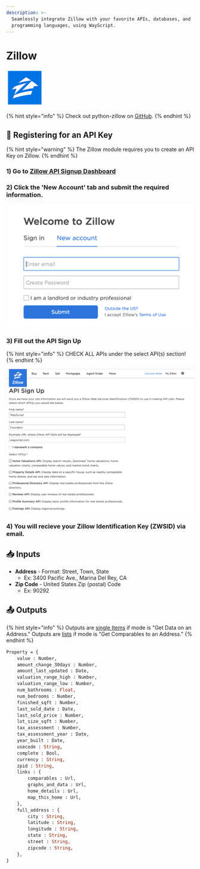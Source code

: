 ```yaml
---
description: >-
  Seamlessly integrate Zillow with your favorite APIs, databases, and
  programming languages, using WayScript.
---
```


# Zillow

![Real estate data.](../../.gitbook/assets/zillow_data.png)

{% hint style="info" %}
Check out python-zillow on [GitHub](https://github.com/seme0021/python-zillow).
{% endhint %}

## 🔑 Registering for an API Key

{% hint style="warning" %}
The Zillow module requires you to create an API Key on Zillow.
{% endhint %}

### 1\) Go to [Zillow API Signup Dashboard](https://www.zillow.com/user/Register.htm)

### 2\) Click the 'New Account' tab and submit the required information. 

![](../../.gitbook/assets/zillow_auth_1.png)

### 3\) Fill out the API Sign Up

{% hint style="info" %}
CHECK ALL APIs under the select API\(s\) section!
{% endhint %}

![Check all apis under Select API\(s\)](../../.gitbook/assets/zillow_auth_2.png)

### 4\) You will recieve your Zillow Identification Key \(ZWSID\) via email. 

## 📥 Inputs

* **Address** - Format: Street, Town, State
  * Ex: 3400 Pacific Ave., Marina Del Rey, CA
* **Zip Code** - United States Zip \(postal\) Code
  * Ex: 90292

## 📤 Outputs

{% hint style="info" %}
Outputs are [single Items](../../getting_started/variables.md#single-item) if mode is "Get Data on an Address." Outputs are [lists](../../getting_started/variables.md#lists) if mode is "Get Comparables to an Address."
{% endhint %}

```graphql
Property = {
    value : Number, 
    amount_change_30days : Number, 
    amount_last_updated : Date, 
    valuation_range_high : Number, 
    valuation_range_low : Number,
    num_bathrooms : Float, 
    num_bedrooms : Number, 
    finished_sqft : Number, 
    last_sold_date : Date, 
    last_sold_price : Number, 
    lot_size_sqft : Number, 
    tax_assessment : Number, 
    tax_assessment_year : Date, 
    year_built : Date, 
    usecode : String, 
    complete : Bool,
    currency : String, 
    zpid : String, 
    links : {
        comparables : Url,
        graphs_and_data : Url,
        home_details : Url,
        map_this_home : Url,
    },
    full_address : {
        city : String, 
        latitude : String, 
        longitude : String, 
        state : String, 
        street : String, 
        zipcode : String,
    },
}
```

